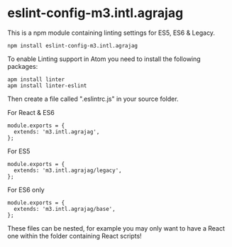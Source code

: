 # eslint-config-m3.intl.agrajag

This is a npm module containing linting settings for ES5, ES6 & Legacy. 

    npm install eslint-config-m3.intl.agrajag
    
To enable Linting support in Atom you need to install the following packages:

    apm install linter
    apm install linter-eslint
    
Then create a file called ".eslintrc.js" in your source folder.

For React & ES6

    module.exports = {
      extends: 'm3.intl.agrajag',
    };
    
For ES5

    module.exports = {
      extends: 'm3.intl.agrajag/legacy',
    };

For ES6 only
    
    module.exports = {
      extends: 'm3.intl.agrajag/base',
    };
    
These files can be nested, for example you may only want to have a React one within the folder containing React scripts!

